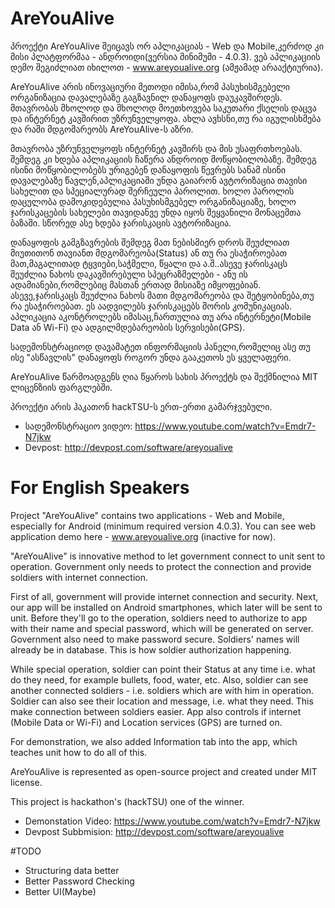 # AreYouAlive
პროექტი AreYouAlive შეიცავს ორ აპლიკაციას - Web და Mobile,კერძოდ კი მისი პლატფორმაა - ანდროიდი(ვერსია მინიმუმი - 4.0.3). ვებ აპლიკაციის დემო შეგიძლიათ იხილოთ - www.areyoualive.org (ამჟამად არააქტიურია).

AreYouAlive არის ინოვაციური მეთოდი იმისა,რომ პასუხისმგებელი ორგანიზაცია დავალებაზე გაგზავნილ დანაყოფს დაუკავშირდეს. მთავრობას მხოლოდ და მხოლოდ მოეთხოვება საკუთარი ქსელის დაცვა და ინტერნეტ კავშირით უზრუნველყოფა. ახლა ავხსნი,თუ რა იგულისხმება და რაში მდგომარეობს AreYouAlive-ს აზრი.

მთავრობა უზრუნველყოფს ინტერნეტ კავშირს და მის უსაფრთხოებას. შემდეგ კი ხდება აპლიკაციის ჩაწერა ანდროიდ მოწყობილობაზე. შემდეგ ისინი მოწყობილობებს ურიგებენ დანაყოფის წევრებს სანამ ისინი დავალებაზე წავლენ,აპლიკაციაში უნდა გაიარონ ავტორიზაცია თავისი სახელით და სპეციალურად შერჩეული პაროლით. ხოლო პაროლის დაცულობა დამოკიდებულია პასუხისმგებელ ორგანიზაციაზე, ხოლო ჯარისკაცების სახელები თავიდანვე უნდა იყოს შეყვანილი მონაცემთა ბაზაში. სწორედ ასე ხდება ჯარისკაცის ავტორიზაცია.

დანაყოფის გამგზავრების შემდეგ მათ ნებისმიერ დროს შეუძლიათ მიუთითონ თავიანთ მდგომარეობა(Status) ან თუ რა ესაჭიროებათ მათ,მაგალითად ტყვიები,საჭმელი, წყალი და ა.შ..ასევე ჯარისკაცს შეუძლია ნახოს დაკავშირებული სპეცრაზმელები - ანუ ის ადამიანები,რომლებიც მასთან ერთად მისიაზე იმყოფებიან. ასევე,ჯარისკაცს შეუძლია ნახოს მათი მდგომარეობა და შეტყობინება,თუ რა ესაჭიროებათ. ეს აადვილებს ჯარისკაცებს შორის კომუნიკაციას. აპლიკაცია აკონტროლებს იმასაც,ჩართულია თუ არა ინტერნეტი(Mobile Data ან Wi-Fi) და ადგილმდებარეობის სერვისები(GPS).

სადემონსტრაციოდ დავამატეთ ინფორმაციის პანელი,რომელიც ასე თუ ისე "ასწავლის" დანაყოფს როგორ უნდა გააკეთოს ეს ყველაფერი.

AreYouAlive წარმოადგენს ღია წყაროს სახის პროექტს და შექმნილია MIT ლიცენზიის ფარგლებში.

პროექტი არის ჰაკათონ hackTSU-ს ერთ-ერთი გამარჯვებული.

- სადემონსტრაციო ვიდეო:  https://www.youtube.com/watch?v=Emdr7-N7jkw
- Devpost: http://devpost.com/software/areyoualive

# For English Speakers
Project "AreYouAlive" contains two applications - Web and Mobile, especially for Android (minimum required version 4.0.3). You can see web application demo here - www.areyoualive.org (inactive for now).

"AreYouAlive" is innovative method to let government connect to unit sent to operation. Government only needs to protect the connection and provide soldiers with internet connection.

First of all, government will provide internet connection and security. Next, our app will be installed on Android smartphones, which later will be sent to unit. Before they'll go to the operation, soldiers need to authorize to app with their name and special password, which will be generated on server. Government also need to make password secure. Soldiers' names will already be in database. This is how soldier authorization happening.

While special operation, soldier can point their Status at any time i.e. what do they need, for example bullets, food, water, etc. Also, soldier can see another connected soldiers - i.e. soldiers which are with him in operation. Soldier can also see their location and message, i.e. what they need. This make connection between soldiers easier. App also controls if internet (Mobile Data or Wi-Fi) and Location services (GPS) are turned on.

For demonstration, we also added Information tab into the app, which teaches unit how to do all of this.

AreYouAlive is represented as open-source project and created under MIT license.

This project is hackathon's (hackTSU) one of the winner.

- Demonstation Video:  https://www.youtube.com/watch?v=Emdr7-N7jkw
- Devpost Subbmision: http://devpost.com/software/areyoualive

#TODO
- Structuring data better
- Better Password Checking
- Better UI(Maybe)
